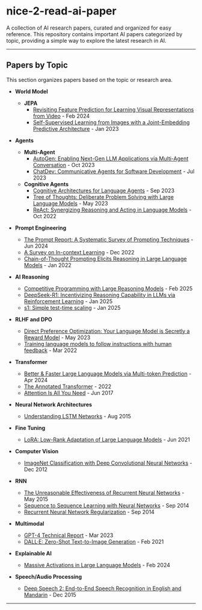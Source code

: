 # nice-2-read-ai-paper

A collection of AI research papers, curated and organized for easy reference. This repository contains important AI papers categorized by topic, providing a simple way to explore the latest research in AI.

---

## Papers by Topic

This section organizes papers based on the topic or research area.

- **World Model**
  - **JEPA**
    - [Revisiting Feature Prediction for Learning Visual Representations from Video](https://ai.meta.com/research/publications/revisiting-feature-prediction-for-learning-visual-representations-from-video/) - Feb 2024
    - [Self-Supervised Learning from Images with a Joint-Embedding Predictive Architecture](https://arxiv.org/abs/2301.08243) - Jan 2023
  

- **Agents**
  - **Multi-Agent**
    - [AutoGen: Enabling Next-Gen LLM Applications via Multi-Agent Conversation](https://arxiv.org/abs/2308.08155) - Oct 2023
    - [ChatDev: Communicative Agents for Software Development](https://arxiv.org/abs/2307.07924) - Jul 2023
  - **Cognitive Agents**
    - [Cognitive Architectures for Language Agents](https://arxiv.org/abs/2309.02427) - Sep 2023
    - [Tree of Thoughts: Deliberate Problem Solving with Large Language Models](https://arxiv.org/abs/2305.10601) - May 2023
    - [ReAct: Synergizing Reasoning and Acting in Language Models](https://arxiv.org/abs/2210.03629) - Oct 2022

- **Prompt Engineering**
  - [The Prompt Report: A Systematic Survey of Prompting Techniques](https://arxiv.org/abs/2406.06608) - Jun 2024
  - [A Survey on In-context Learning](https://arxiv.org/abs/2301.00234) - Dec 2022
  - [Chain-of-Thought Prompting Elicits Reasoning in Large Language Models](https://arxiv.org/abs/2201.11903) - Jan 2022
 
- **AI Reasoning**
  - [Competitive Programming with Large Reasoning Models](https://arxiv.org/abs/2502.06807) - Feb 2025
  - [DeepSeek-R1: Incentivizing Reasoning Capability in LLMs via Reinforcement Learning](https://arxiv.org/abs/2501.12948) - Jan 2025
  - [s1: Simple test-time scaling](https://arxiv.org/abs/2501.19393) - Jan 2025
    
- **RLHF and DPO**
  - [Direct Preference Optimization: Your Language Model is Secretly a Reward Model](https://arxiv.org/abs/2305.18290) - May 2023
  - [Training language models to follow instructions with human feedback](https://arxiv.org/abs/2203.02155) - Mar 2022
 
- **Transformer**
  - [Better & Faster Large Language Models via Multi-token Prediction](https://arxiv.org/abs/2404.19737) - Apr 2024
  - [The Annotated Transformer](https://nlp.seas.harvard.edu/annotated-transformer/) - 2022
  - [Attention Is All You Need](https://arxiv.org/abs/1706.03762) - Jun 2017
 
- **Neural Network Architectures**
  - [Understanding LSTM Networks](https://web.stanford.edu/class/cs379c/archive/2018/class_messages_listing/content/Artificial_Neural_Network_Technology_Tutorials/OlahLSTM-NEURAL-NETWORK-TUTORIAL-15.pdf) - Aug 2015
 
- **Fine Tuning**
  - [LoRA: Low-Rank Adaptation of Large Language Models](https://arxiv.org/abs/2106.09685) - Jun 2021

- **Computer Vision**
  - [ImageNet Classification with Deep Convolutional Neural Networks](https://proceedings.neurips.cc/paper_files/paper/2012/file/c399862d3b9d6b76c8436e924a68c45b-Paper.pdf) - Dec 2012

- **RNN**
  - [The Unreasonable Effectiveness of Recurrent Neural Networks](https://karpathy.github.io/2015/05/21/rnn-effectiveness/) - May 2015
  - [Sequence to Sequence Learning with Neural Networks](https://arxiv.org/abs/1409.3215) - Sep 2014
  - [Recurrent Neural Network Regularization](https://arxiv.org/abs/1409.2329) - Sep 2014
 
- **Multimodal**
  - [GPT-4 Technical Report](https://arxiv.org/abs/2303.08774) - Mar 2023
  - [DALL·E: Zero-Shot Text-to-Image Generation](https://arxiv.org/abs/2102.12092) - Feb 2021
  
- **Explainable AI**
  - [Massive Activations in Large Language Models](https://arxiv.org/abs/2402.17762) - Feb 2024

- **Speech/Audio Processing**
  - [Deep Speech 2: End-to-End Speech Recognition in English and Mandarin](https://arxiv.org/abs/1512.02595) - Dec 2015

---

